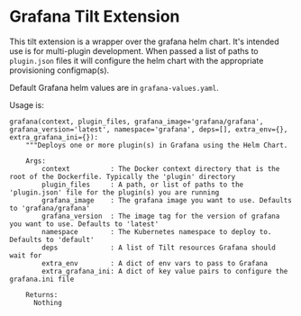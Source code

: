 # Grafana Tilt Extension

This tilt extension is a wrapper over the grafana helm chart. It's intended
use is for multi-plugin development. When passed a list of paths to `plugin.json` files
it will configure the helm chart with the appropriate provisioning configmap(s).

Default Grafana helm values are in `grafana-values.yaml`.

Usage is:
```
grafana(context, plugin_files, grafana_image='grafana/grafana', grafana_version='latest', namespace='grafana', deps=[], extra_env={}, extra_grafana_ini={}):
    """Deploys one or more plugin(s) in Grafana using the Helm Chart.

    Args:
        context          : The Docker context directory that is the root of the Dockerfile. Typically the 'plugin' directory
        plugin_files     : A path, or list of paths to the 'plugin.json' file for the plugin(s) you are running
        grafana_image    : The grafana image you want to use. Defaults to 'grafana/grafana'
        grafana_version  : The image tag for the version of grafana you want to use. Defaults to 'latest'
        namespace        : The Kubernetes namespace to deploy to. Defaults to 'default'
        deps             : A list of Tilt resources Grafana should wait for
        extra_env        : A dict of env vars to pass to Grafana
        extra_grafana_ini: A dict of key value pairs to configure the grafana.ini file

    Returns:
      Nothing
```